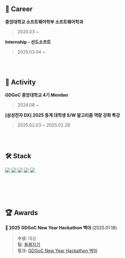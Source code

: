 ## 💼 Career
**중앙대학교 소프트웨어학부 소프트웨어학과**  
> 2020.03 ~

**Internship - 선도소프트**  
> 2025.03.04 ~ 

<br>
<br>

## 🫡 Activity
**GDGoC 중앙대학교 4기 Member**
> 2024.08 ~

**[삼성전자 DX] 2025 동계 대학생 S/W 알고리즘 역량 강화 특강**
> 2025.02.03 ~ 2025.02.28
>

<br>
<br>
  
## 🛠 Stack
<p>
    <img src="https://img.shields.io/badge/Spring%20Boot-6DB33F?style=flat&logo=Spring&logoColor=white"/>
    <img src="https://img.shields.io/badge/MySQL-4479A1?style=flat&logo=MySQL&logoColor=white"/>
    <img src="https://img.shields.io/badge/Redis-FF4438?style=flat&logo=Redis&logoColor=white"/>
    <img src="https://img.shields.io/badge/Docker-2496ED?style=flat&logo=Docker&logoColor=white"/>
    <img src="https://img.shields.io/badge/Amazon%20Web%20Services-232F3E?style=flat&logo=Amazon%20Web%20Services&logoColor=white"/>
</p>

<br>
<br>


<br>
<br>


## 🏆 Awards
**🏅 2025 GDGoC New Year Hackathon 백야** (2025.01.18)  
> **수상:** 대상  
> **팀:** [돌봄지기](https://nine-grade-d65.notion.site/22-17eb5a1edfe480f89ad6fbd4935ad688?pvs=4)  
> **링크:** [GDGoC New Year Hackathon 백야](https://pangmoo.notion.site/2025-GDGoC-KR-HACKATHON-f06eb012ef3741c2bf2bf3c6b8009a54)  
